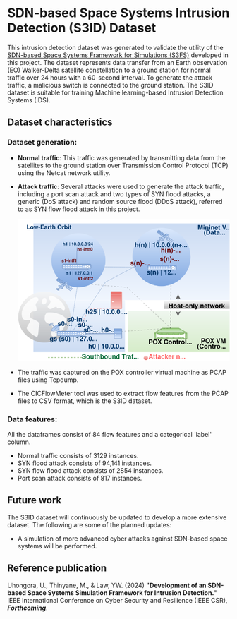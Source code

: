 # SDN-based Space Systems Intrusion Detection (S3ID) Dataset

This intrusion detection dataset was generated to validate the utility of the [SDN-based Space Systems Framework for Simulations (S3FS)](https://github.com/UniSACyber/S3FS) developed in this project. The dataset represents data transfer from an Earth observation (EO) Walker-Delta satellite constellation to a ground station for normal traffic over 24 hours with a 60-second interval. To generate the attack traffic, a malicious switch is connected to the ground station. The S3ID dataset is suitable for training Machine learning-based Intrusion Detection Systems (IDS).

## Dataset characteristics
### Dataset generation:
- **Normal traffic**: This traffic was generated by transmitting data from the satellites to the ground station over Transmission Control Protocol (TCP) using the Netcat network utility.
- **Attack traffic**: Several attacks were used to generate the attack traffic, including a port scan attack and two types of SYN flood attacks, a generic (DoS attack) and random source flood (DDoS attack), referred to as SYN flow flood attack in this project.

    <p align="center">
        <img src="graphics/eoscenario.svg" alt="EO Walker-Delta constelaltion in Mininet" width="700">
    </p>
    
- The traffic was captured on the POX controller virtual machine as PCAP files using Tcpdump.
- The CICFlowMeter tool was used to extract flow features from the PCAP files to CSV format, which is the S3ID dataset.

### Data features:
All the dataframes consist of 84 flow features and a categorical 'label' column.
- Normal traffic consists of 3129 instances.
- SYN flood attack consists of 94,141 instances.
- SYN flow flood attack consists of 2854 instances.
- Port scan attack consists of 817 instances.


## Future work
The S3ID dataset will continuously be updated to develop a more extensive dataset. The following are some of the planned updates:
- A simulation of more advanced cyber attacks against SDN-based space systems will be performed.

## Reference publication
Uhongora, U., Thinyane, M., & Law, YW. (2024) __"Development of an SDN-based Space Systems Simulation Framework for Intrusion Detection."__ IEEE International Conference on Cyber Security and Resilience (IEEE CSR), *__Forthcoming__*.
